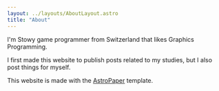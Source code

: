 ```yaml
---
layout: ../layouts/AboutLayout.astro
title: "About"
---
```


I'm Stowy game programmer from Switzerland that likes Graphics Programming.

I first made this website to publish posts related to my studies, but I also post things for myself.

This website is made with the [AstroPaper](https://astro.build/themes/details/astro-paper/) template.
